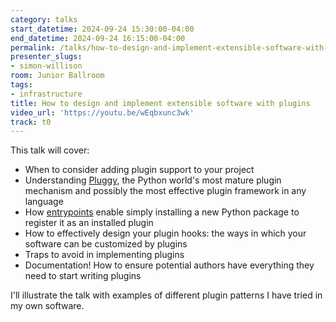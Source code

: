 ```yaml
---
category: talks
start_datetime: 2024-09-24 15:30:00-04:00
end_datetime: 2024-09-24 16:15:00-04:00
permalink: /talks/how-to-design-and-implement-extensible-software-with-plugins/
presenter_slugs:
- simon-willison
room: Junior Ballroom
tags:
- infrastructure
title: How to design and implement extensible software with plugins
video_url: 'https://youtu.be/wEqbxunc3wk'
track: t0
---
```


This talk will cover:

- When to consider adding plugin support to your project
- Understanding [Pluggy](https://pluggy.readthedocs.io/), the Python world's most mature plugin mechanism and possibly the most effective plugin framework in any language
- How [entrypoints](https://packaging.python.org/en/latest/specifications/entry-points/) enable simply installing a new Python package to register it as an installed plugin
- How to effectively design your plugin hooks: the ways in which your software can be customized by plugins
- Traps to avoid in implementing plugins
- Documentation! How to ensure potential authors have everything they need to start writing plugins

I'll illustrate the talk with examples of different plugin patterns I have tried in my own software.

